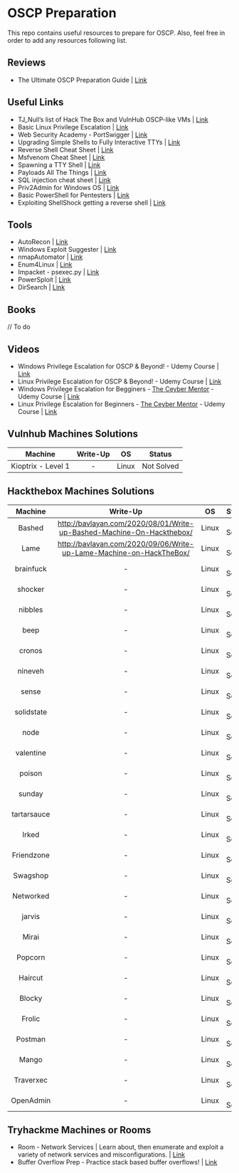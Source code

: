 # OSCP Preparation
This repo contains useful resources to prepare for OSCP. Also, feel free in order to add any resources following list.

## Reviews
* The Ultimate OSCP Preparation Guide | [Link](https://johnjhacking.com/blog/the-oscp-preperation-guide-2020/)

## Useful Links

* TJ_Null’s list of Hack The Box and VulnHub OSCP-like VMs | [Link](https://docs.google.com/spreadsheets/u/1/d/1dwSMIAPIam0PuRBkCiDI88pU3yzrqqHkDtBngUHNCw8/htmlview#)
* Basic Linux Privilege Escalation | [Link](https://blog.g0tmi1k.com/2011/08/basic-linux-privilege-escalation/)
* Web Security Academy - PortSwigger | [Link](https://portswigger.net/web-security)
* Upgrading Simple Shells to Fully Interactive TTYs | [Link](https://blog.ropnop.com/upgrading-simple-shells-to-fully-interactive-ttys/)
* Reverse Shell Cheat Sheet | [Link](https://highon.coffee/blog/reverse-shell-cheat-sheet/)
* Msfvenom Cheat Sheet | [Link](https://nitesculucian.github.io/2018/07/24/msfvenom-cheat-sheet/)
* Spawning a TTY Shell | [Link](https://netsec.ws/?p=337)
* Payloads All The Things | [Link](https://github.com/swisskyrepo/PayloadsAllTheThings)
* SQL injection cheat sheet | [Link](https://portswigger.net/web-security/sql-injection/cheat-sheet)
* Priv2Admin for Windows OS | [Link](https://github.com/gtworek/Priv2Admin)
* Basic PowerShell for Pentesters | [Link](https://book.hacktricks.xyz/windows/basic-powershell-for-pentesters)
* Exploiting ShellShock getting a reverse shell | [Link](http://www.fantaghost.com/exploiting-shellshock-getting-reverse-shell)

## Tools
* AutoRecon | [Link](https://github.com/Tib3rius/AutoRecon)
* Windows Exploit Suggester | [Link](https://github.com/AonCyberLabs/Windows-Exploit-Suggester)
* nmapAutomator | [Link](https://github.com/rkhal101/nmapAutomator)
* Enum4Linux | [Link](https://github.com/CiscoCXSecurity/enum4linux)
* Impacket - psexec.py | [Link](https://github.com/SecureAuthCorp/impacket/blob/master/examples/psexec.py)
* PowerSploit | [Link](https://github.com/PowerShellMafia/PowerSploit)
* DirSearch | [Link](https://github.com/maurosoria/dirsearch)

## Books
// To do

## Videos
* Windows Privilege Escalation for OSCP & Beyond! - Udemy Course | [Link](https://www.udemy.com/course/windows-privilege-escalation/)
* Linux Privilege Escalation for OSCP & Beyond! - Udemy Course | [Link](https://www.udemy.com/course/linux-privilege-escalation/)
* Windows Privilege Escalation for Begginers - [The Ceyber Mentor](https://twitter.com/thecybermentor) - Udemy Course | [Link](https://www.udemy.com/course/windows-privilege-escalation-for-beginners/?couponCode=6EE78A57049A9213E5F3)
* Linux Privilege Escalation for Beginners - [The Ceyber Mentor](https://twitter.com/thecybermentor) - Udemy Course | [Link](https://www.udemy.com/course/linux-privilege-escalation-for-beginners/?couponCode=CYBERMENTOR)

## Vulnhub Machines Solutions
| Machine      | Write-Up | OS | Status |
|   :----:    |    :----:   | :----:  |:----: |
|Kioptrix - Level 1| - | Linux | Not Solved |

## Hackthebox Machines Solutions
| Machine      | Write-Up | OS | Status |
|   :----:    |    :----:   | :----:  |:----: |
| Bashed      | http://bavlayan.com/2020/08/01/Write-up-Bashed-Machine-On-Hackthebox/ | Linux | :white_check_mark: Solved |
|Lame| http://bavlayan.com/2020/09/06/Write-up-Lame-Machine-on-HackTheBox/ | Linux | :white_check_mark: Solved |
|brainfuck| - | Linux | Not Solved |
|shocker| - | Linux | Not Solved |
|nibbles| - | Linux | Not Solved |
|beep| - | Linux | Not Solved |
|cronos| - | Linux | Not Solved |
|nineveh| - | Linux | Not Solved |
|sense| - | Linux | Not Solved |
|solidstate| - | Linux | Not Solved |
|node| - | Linux | Not Solved |
|valentine| - | Linux | Not Solved |
|poison| - | Linux | Not Solved |
|sunday| - | Linux | Not Solved |
|tartarsauce| - | Linux | Not Solved |
|Irked| - | Linux | Not Solved |
|Friendzone| - | Linux | Not Solved |
|Swagshop| - | Linux | Not Solved |
|Networked| - | Linux | Not Solved |
|jarvis| - | Linux | Not Solved |
|Mirai| - | Linux | Not Solved |
|Popcorn| - | Linux | Not Solved |
|Haircut| - | Linux | Not Solved |
|Blocky| - | Linux | Not Solved |
|Frolic| - | Linux | Not Solved |
|Postman| - | Linux | Not Solved |
|Mango| - | Linux | Not Solved |
|Traverxec| - | Linux | Not Solved |
|OpenAdmin| - | Linux | Not Solved |

## Tryhackme Machines or Rooms
* Room - Network Services | Learn about, then enumerate and exploit a variety of network services and misconfigurations. | [Link](https://tryhackme.com/room/networkservices)
* Buffer Overflow Prep - Practice stack based buffer overflows! | [Link](https://tryhackme.com/room/bufferoverflowprep)

